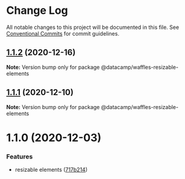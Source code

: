 # Change Log

All notable changes to this project will be documented in this file.
See [Conventional Commits](https://conventionalcommits.org) for commit guidelines.

## [1.1.2](https://github.com/datacamp/design-system/compare/@datacamp/waffles-resizable-elements@1.1.1...@datacamp/waffles-resizable-elements@1.1.2) (2020-12-16)

**Note:** Version bump only for package @datacamp/waffles-resizable-elements





## [1.1.1](https://github.com/datacamp/design-system/compare/@datacamp/waffles-resizable-elements@1.1.0...@datacamp/waffles-resizable-elements@1.1.1) (2020-12-10)

**Note:** Version bump only for package @datacamp/waffles-resizable-elements





# 1.1.0 (2020-12-03)


### Features

* resizable elements ([717b214](https://github.com/datacamp/design-system/commit/717b214))
